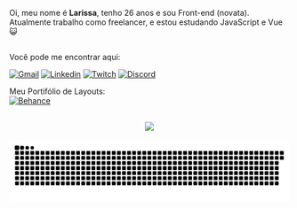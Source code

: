 Oi, meu nome é <b>Larissa</b>, tenho 26 anos e sou Front-end (novata).</br>
Atualmente trabalho como freelancer, e estou estudando JavaScript e Vue 😺

##
Você pode me encontrar aqui: </br>

[![Gmail](https://img.shields.io/badge/Gmail-D14836?style=for-the-badge&logo=gmail&logoColor=white)](meiralarissa5@gmail.com)
[![Linkedin](https://img.shields.io/badge/LinkedIn-0077B5?style=for-the-badge&logo=linkedin&logoColor=white)](https://www.linkedin.com/in/larissa-beatriz-470218155/)
[![Twitch](https://img.shields.io/badge/Twitch-9146FF?style=for-the-badge&logo=twitch&logoColor=white)](https://www.twitch.tv/kabummyu)
[![Discord](https://img.shields.io/badge/Discord-7289DA?style=for-the-badge&logo=discord&logoColor=white)](Myu#5257)


Meu Portifólio de Layouts:</br>
[![Behance](https://aleen42.github.io/badges/src/behance.svg)](https://www.behance.net/larissabeatriz4)</br>

##

<div align="center">
  <a href="https://github.com/MeowWalker">
  <img height="200em" src="https://github-readme-stats.vercel.app/api?username=MeowWalker&show_icons=true&theme=dracula&include_all_commits=true&count_private=true"/>
</div>
  
 ![Snake animation](https://github.com/MeowWalker/MeowWalker/blob/output/github-contribution-grid-snake.svg)
